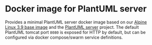Docker image for PlantUML server
================================

Provides a minimal PlantUML server docker image based on our [Alpine Linux 3.9 base image](https://github.com/gmitirol/alpine39/) and the [PlantUML server](https://github.com/plantuml/plantuml-server) project.
The default PlantUML tomcat port `8080` is exposed for HTTP by default, but can be configured via docker compose/swarm service definitions.
